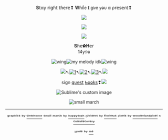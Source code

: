<div align="center">𝐒𝗍α𝗒 𝗋𝗂𝗀ɦ𝗍 𝗍ɦ𝖾𝗋𝖾❢ 𝐖ɦ𝗂ᥣ𝖾 𝚰 𝗀𝗂𝗏𝖾 𝗒ⱺυ α ρ𝗋𝖾𝗌𝖾𐓣𝗍❢
  
![](https://64.media.tumblr.com/377d5e804c397cdcf181892fa4c502ce/cfe258a6a88f2e6c-68/s2048x3072/8a75c17bf7808886097bc13a24b62ab884dc6e3c.pnj)

<p align="center">
  <img src="https://64.media.tumblr.com/0b3180d60c1bce6e8d440f98c4ecbeed/eec0bdcbf40f94d6-69/s1280x1920/884eb153bd3d201e3eb9812efdd90621a0b34b63.gifv"/>
</p>

<div align="center">

![](https://64.media.tumblr.com/875bd17dceedbf79822344bd42b22f50/cfe258a6a88f2e6c-31/s400x600/ec23ca1288697b2e791d2df756bc4e586e921e32.pnj)

<div align="center">𝐒ɦ𝖾✿𝐇𝖾𝗋
<div align="center">14y୭ⱺ


![wing](https://64.media.tumblr.com/68cec2391a49d447269aa49c7c41b9e7/3c2c210dbc46ea24-39/s75x75_c1/8c2f2d877db0d700292428c79cf259a977042922.gifv)![my melody idk](https://64.media.tumblr.com/46be25e1a8a31c46c35ebc61aa4c943b/d9a333d859a5147e-51/s75x75_c1/af8fb4b0e81d48cc111f9038c38f7558af7acd9e.gifv)![wing](https://64.media.tumblr.com/b4f9e39b60be7c67d4027591f208394b/3c2c210dbc46ea24-21/s75x75_c1/e5f1efeed7221a307fbdd1a746342574f39139b6.gifv)

<p align="center">


![](https://64.media.tumblr.com/88fb920927b85f9f9c1baac15c8ce7a9/b63d219930f56f89-ad/s75x75_c1/8986feaed9718127f321e29953e2070651be2bcc.gifv)➷[![1](https://64.media.tumblr.com/63da2be9792f54be1a7cc71e47818bd0/828870b2d99689c2-b1/s75x75_c1/72514a3f363f3701c3bb830c89ce5d3a555aa3cf.pnj)](https://rentry.co/linkrose)➷[![2](https://64.media.tumblr.com/e15cdc53fe9810a04873f876f09a57e9/828870b2d99689c2-db/s75x75_c1/703fb8a8389c30b88b84ce08b67049e8891c9c70.pnj)](https://rentry.co/marchthefontain)➷[![3](https://64.media.tumblr.com/022a22573d89c8013404b4fcb91ab53f/828870b2d99689c2-53/s75x75_c1/dfaa245137fc6a286a52aad01fdd3d65574bdda9.pnj)](https://rentry.co/byiInts)➷![](https://64.media.tumblr.com/198024cb04ee892aa30bbb79d365d5c7/b63d219930f56f89-51/s75x75_c1/397f8679b27f37f0cf474a280b431352f3f693f6.gifv)

𝗌𝗂𝗀𐓣 [𝗀υ𝖾𝗌𝗍](https://k423.123guestbook.com/#) [ᑲⱺⱺ𝗄s](https://furinakinnie.123guestbook.com/)❢![](https://64.media.tumblr.com/38dafbc8fa0b77ca40f4b3abac080d2e/d9a333d859a5147e-a6/s75x75_c1/073029ca57fc47d4df1532caf9089aefc08e1a98.gifv)


<p align="center">
  <img src="https://64.media.tumblr.com/f4ae8c5cf4a3213147200b60f1fdf3ee/cfe258a6a88f2e6c-a2/s400x600/aff6424aa65decba8032fa01c1970a1d44c23bf9.pnj" alt="Sublime's custom image"/>
</p>

![small march](https://64.media.tumblr.com/50f64bb1e1dbb1ee574850662fb30c88/8cabafd7d57cb58f-37/s250x400/2f5d0e42afc138ab11be21c535852d30a8620986.pnj) 

---

ᵍʳᵃᵖʰⁱᶜˢ ᵇʸ [ᶜʰᵉʳʰᵒⁿᵒʳ](https://www.tumblr.com/cherhonor) ˢᵐᵃˡˡ ᵐᵃʳᶜʰ ᵇʸ [ʰᵃᵖᵖʸˢʳᵖʰ](https://www.tumblr.com/happysrph) ᴰⁱᵛⁱᵈᵉʳˢ ᵇʸ 
[ᶠˡᵒʳⁱᵉᵗᵃˢ](https://www.tumblr.com/florietas) ᴾⁱˣᵉˡˢ ᵇʸ [ʷᵒⁿᵈᵉʳˡᵃⁿᵈᵖⁱˣᵉˡ](https://www.tumblr.com/wonderlandpixel) ⁿ [ᶜᵘᵗᵉᵈⁱˢᶜᵒᵛᵉʳʸ](https://www.tumblr.com/cutediscovery)

ᴹᵃᵈᵉ ᵇʸ [ᵐᵉ](https://github.com/FurinaTheFountain)
